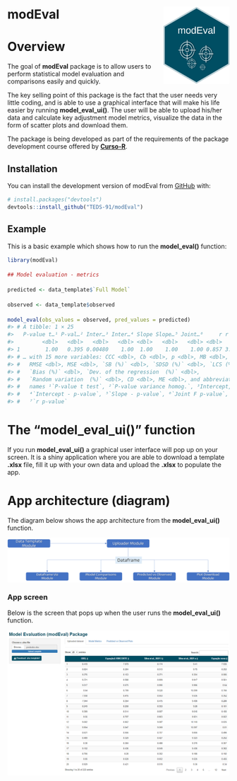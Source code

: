 
<!-- README.md is generated from README.Rmd. Please edit that file -->

# modEval <img src="man/figures/logo.png" align ="right" width="150" />

# Overview

<!-- badges: start -->
<!-- badges: end -->

The goal of **modEval** package is to allow users to perform statistical
model evaluation and comparisons easily and quickly.

The key selling point of this package is the fact that the user needs
very little coding, and is able to use a graphical interface that will
make his life easier by running **model_eval_ui()**. The user will be
able to upload his/her data and calculate key adjustment model metrics,
visualize the data in the form of scatter plots and download them.

The package is being developed as part of the requirements of the
package development course offered by
[**Curso-R**](https://curso-r.com/).

## Installation

You can install the development version of modEval from
[GitHub](https://github.com/) with:

``` r
# install.packages("devtools")
devtools::install_github("TEDS-91/modEval")
```

## Example

This is a basic example which shows how to run the **model_eval()**
function:

``` r
library(modEval)

## Model evaluation - metrics

predicted <- data_template$`Full Model`

observed <- data_template$observed

model_eval(obs_values = observed, pred_values = predicted)
#> # A tibble: 1 × 25
#>   P-value t…¹ P-val…² Inter…³ Inter…⁴ Slope Slope…⁵ Joint…⁶     r r p-va…⁷    r2
#>         <dbl>   <dbl>   <dbl>   <dbl> <dbl>   <dbl>   <dbl> <dbl>    <dbl> <dbl>
#> 1        1.00   0.395 0.00480    1.00  1.00    1.00    1.00 0.857 3.83e-10 0.734
#> # … with 15 more variables: CCC <dbl>, Cb <dbl>, p <dbl>, MB <dbl>, MAE <dbl>,
#> #   RMSE <dbl>, MSE <dbl>, `SB (%)` <dbl>, `SDSD (%)` <dbl>, `LCS (%)` <dbl>,
#> #   `Bias (%)` <dbl>, `Dev. of the regression  (%)` <dbl>,
#> #   `Random variation  (%)` <dbl>, CD <dbl>, ME <dbl>, and abbreviated variable
#> #   names ¹​`P-value t test`, ²​`P-value variance homog.`, ³​Intercept,
#> #   ⁴​`Intercept - p-value`, ⁵​`Slope - p-value`, ⁶​`Joint F p-value`,
#> #   ⁷​`r p-value`
```

# The “model_eval_ui()” function

If you run **model_eval_ui()** a graphical user interface will pop up on
your screen. It is a shiny application where you are able to download a
template **.xlsx** file, fill it up with your own data and upload the
**.xlsx** to populate the app.

# App architecture (diagram)

The diagram below shows the app architecture from the
**model_eval_ui()** function.

<img src="man/figures/model_eval_ui_diagram.png" align ="center" />

### App screen

Below is the screen that pops up when the user runs the
**model_eval_ui()** function.

<img src="man/figures/app_screen.png" align ="center" />
